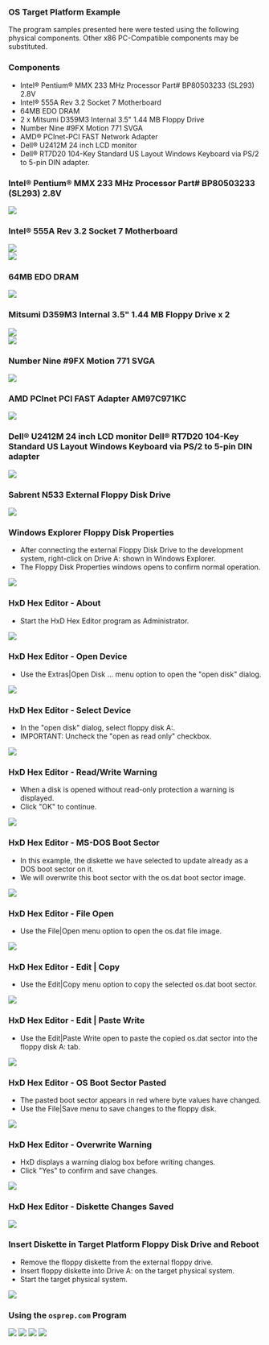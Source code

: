 ### OS Target Platform Example
The program samples presented here were tested using the following physical components. Other x86 PC-Compatible components may be substituted.
### Components
- Intel:registered: Pentium:registered: MMX 233 MHz Processor Part# BP80503233 (SL293) 2.8V
- Intel:registered: 555A Rev 3.2 Socket 7 Motherboard
- 64MB EDO DRAM
- 2 x Mitsumi D359M3 Internal 3.5" 1.44 MB Floppy Drive
- Number Nine #9FX Motion 771 SVGA
- AMD:registered: PCInet-PCI FAST Network Adapter
- Dell:registered: U2412M 24 inch LCD monitor
- Dell:registered: RT7D20 104-Key Standard US Layout Windows Keyboard via PS/2 to 5-pin DIN adapter.
### Intel:registered: Pentium:registered: MMX 233 MHz Processor Part# BP80503233 (SL293) 2.8V
<img src="../images/01_Pentium_MMX_233.jpg"/>

### Intel:registered: 555A Rev 3.2 Socket 7 Motherboard
<img src="../images/02_Intel_555A.jpg"/><br>
<img src="../images/03_Intel_555A.jpg"/>

### 64MB EDO DRAM
<img src="../images/04_64MB_EDO_DRAM.jpg"/>

### Mitsumi D359M3 Internal 3.5" 1.44 MB Floppy Drive x 2
<img src="../images/05_Mitsumi_D359M3_Front.jpg"/><br>
<img src="../images/06_Mitsumi_D359M3_Back.jpg"/>

### Number Nine #9FX Motion 771 SVGA
<img src="../images/07_NumberNine_9FX_Motion771.jpg"/>

### AMD PCInet PCI FAST Adapter AM97C971KC
<img src="../images/08_AMD_PCInet_PCI_FAST_AM79C971.jpg"/>

### Dell:registered: U2412M 24 inch LCD monitor  Dell:registered: RT7D20 104-Key Standard US Layout Windows Keyboard  via PS/2 to 5-pin DIN adapter
<img src="../images/09_Dell_U2412M.jpg"/>

### Sabrent N533 External Floppy Disk Drive
<img src="../images/10_Sabrent_N533.jpg"/>

### Windows Explorer Floppy Disk Properties
- After connecting the external Floppy Disk Drive to the development system, right-click on Drive A: shown in Windows Explorer.
- The Floppy Disk Properties windows opens to confirm normal operation.

<img src="../images/11_WindowsExplorer_FloppyDiskProperties.PNG"/>

### HxD Hex Editor - About
- Start the HxD Hex Editor program as Administrator.

<img src="../images/12_HxD_About.PNG"/>

### HxD Hex Editor - Open Device
- Use the Extras|Open Disk ... menu option to open the "open disk" dialog.

<img src="../images/13_HxD_OpenDevice.PNG"/>

### HxD Hex Editor - Select Device
- In the "open disk" dialog, select floppy disk A:.
- IMPORTANT: Uncheck the "open as read only" checkbox.

<img src="../images/14_HxD_SelectDevice.PNG"/>

### HxD Hex Editor - Read/Write Warning
- When a disk is opened without read-only protection a warning is displayed.
- Click "OK" to continue.

<img src="../images/15_HxD_ReadWriteWarning.PNG"/>

### HxD Hex Editor - MS-DOS Boot Sector
- In this example, the diskette we have selected to update already as a DOS boot sector on it.
- We will overwrite this boot sector with the os.dat boot sector image.

<img src="../images/16_HxD_MSDOSBootSector.PNG"/>

### HxD Hex Editor - File Open
- Use the File|Open menu option to open the os.dat file image.

<img src="../images/17_HxD_OSBootSector.PNG"/>

### HxD Hex Editor - Edit | Copy
- Use the Edit|Copy menu option to copy the selected os.dat boot sector.

<img src="../images/18_HxD_EditCopy.PNG"/>

### HxD Hex Editor - Edit | Paste Write
- Use the Edit|Paste Write open to paste the copied os.dat sector into the floppy disk A: tab.

<img src="../images/19_HxD_EditPasteWrite.PNG"/>

### HxD Hex Editor - OS Boot Sector Pasted
- The pasted boot sector appears in red where byte values have changed.
- Use the File|Save menu to save changes to the floppy disk.

<img src="../images/20_HxD_EditPaste.PNG"/>

### HxD Hex Editor - Overwrite Warning
- HxD displays a warning dialog box before writing changes.
- Click "Yes" to confirm and save changes.

<img src="../images/21_HxD_WarningOverwrite.PNG"/>

### HxD Hex Editor - Diskette Changes Saved
<img src="../images/22_HxD_BootSectorUpdated.PNG"/>

### Insert Diskette in Target Platform Floppy Disk Drive and Reboot
- Remove the floppy diskette from the external floppy drive.
- Insert floppy diskette into Drive A: on the target physical system.
- Start the target physical system.

<img src="../images/23_phys_boot.jpg"/>

### Using the ```osprep.com``` Program

<img src="../images/24_osprep1.jpg"/>

<img src="../images/25_osprep2.jpg"/>

<img src="../images/26_osprep3.jpg"/>

<img src="../images/27_osprep4.jpg"/>
